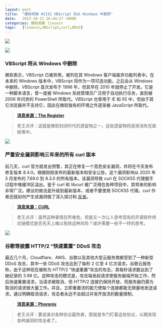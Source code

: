 ```yaml
---
layout: post
title:	"硬核观察 #1151 VBScript 将从 Windows 中删除"
date:	2023-10-11 16:44:27 +0800 
categories:	硬核观察 linuxcn 
tags:	[linuxcn,VBScript,curl,DDoS]
---
```



![](/Asserts/Images//attachment/album/202310/11/164340mda9ls0qmsmamqdd.jpg)


![](/Asserts/Images//attachment/album/202310/11/164348o8fqsf8fqeke23lq.jpg)


### VBScript 将从 Windows 中删除


微软表示，VBScript 已被弃用，被列在其 Windows 客户端废弃功能列表中。在未来的 Windows 版本中，VBScript 将作为一项可选功能，之后会从 Windows 中删除。VBScript 首次发布于 1996 年，但其早在 2010 年就停止了开发。它是一种脚本语言，曾一度被 Windows 系统管理员广泛用于自动执行任务，直到被 2006 年问世的 PowerShell 所取代。VBScript 也曾用于 IE 和 IIS 中，但由于其它浏览器并不支持它，因此在微软独有的环境之外逐渐被 JavaScript 所取代。



> 
> **[消息来源：The Register](https://www.theregister.com/2023/10/10/microsoft_says_vbscript_will_be/)**
> 
> 
> 



> 
> 老王点评：这就是微软封闭时代的遗留物之一，这些遗留物将逐渐消失在故纸堆中。
> 
> 
> 


![](/Asserts/Images//attachment/album/202310/11/164359n9fse48nucvcskfc.jpg)


### 严重安全漏洞影响三年来的所有 curl 版本


前几天，curl 官方就发出预警，其正在修复一个高危安全漏洞，并将在今天发布修复版本 8.4.0。根据刚刚发布的最新版本和安全公告，这个漏洞影响从 2020 年 3 月发布的 7.69.0 到 8.3.0 的所有版本。该漏洞导致 curl 在 SOCKS5 代理握手过程中堆缓冲区溢出。鉴于 curl 和 libcurl 被广泛用在各种项目中，其带来的影响非常广泛。建议的做法是升级到最新版本，或者不要使用 SOCKS5 代理。curl 作者还就如何产生该漏洞做了深入探讨和 [反省](https://daniel.haxx.se/blog/2023/10/11/how-i-made-a-heap-overflow-in-curl/)。



> 
> **[消息来源：CURL](https://daniel.haxx.se/blog/2023/10/11/curl-8-4-0/)**
> 
> 
> 



> 
> 老王点评：虽然这种事情在所难免，但是又一次让人思考现有的开源软件供应链模式是否先天上难以免除这种风险？或许需要一些不一样的思考。
> 
> 
> 


![](/Asserts/Images//attachment/album/202310/11/164410h4xr5dctccm5cmxm.jpg)


### 谷歌等披露 HTTP/2 “快速重置” DDoS 攻击


最近几个月，Cloudflare、AWS、谷歌以及其他大型云服务商都受到了一种新型 DDoS 攻击，其中一些 DDoS 攻击达到了每秒 2 亿至 4 亿次请求。谷歌云报告称，由于这种现在被称为 HTTP/2 “快速重置”攻击的攻击，其每秒请求数达到了破纪录的 3.98 亿。这种攻击的模式是，攻击端发起请求使服务器端开始工作，然后快速重置请求。当请求被取消，但 HTTP/2 连接仍保持开放，而服务器仍需为取消的请求做大量工作。并且，立即重置流的能力使每个连接都能无限量地发送请求。通过明确取消请求，攻击者永远不会超过并发开放流的数量限制。



> 
> **[消息来源：Phoronix](https://www.phoronix.com/news/HTTP2-Rapid-Reset-Attack)**
> 
> 
> 



> 
> 老王点评：要说谁对各种协议最热衷，那就是专门盯着这些协议，以期发现各种漏洞的攻击者了。
> 
> 
>
